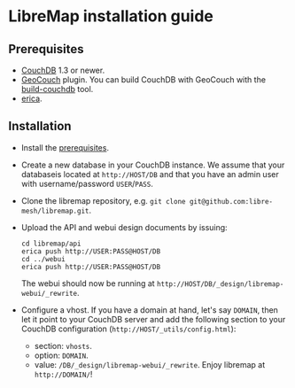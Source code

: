 # LibreMap installation guide

## Prerequisites
* [CouchDB](https://couchdb.apache.org/) 1.3 or newer.
* [GeoCouch](https://github.com/couchbase/geocouch/) plugin. You can build CouchDB with GeoCouch with the [build-couchdb](https://github.com/iriscouch/build-couchdb) tool.
* [erica](https://github.com/benoitc/erica).

## Installation
* Install the [prerequisites](#prerequisites).
* Create a new database in your CouchDB instance. We assume that your databaseis located at `http://HOST/DB` and that you have an admin user with username/password `USER`/`PASS`.
* Clone the libremap repository, e.g. `git clone git@github.com:libre-mesh/libremap.git`.
* Upload the API and webui design documents by issuing:

    ```
    cd libremap/api
    erica push http://USER:PASS@HOST/DB
    cd ../webui
    erica push http://USER:PASS@HOST/DB
    ```
  The webui should now be running at `http://HOST/DB/_design/libremap-webui/_rewrite`.
* Configure a vhost. If you have a domain at hand, let's say `DOMAIN`, then let it point to your CouchDB server and add the following section to your CouchDB configuration (`http://HOST/_utils/config.html`):
  * section: `vhosts`.
  * option: `DOMAIN`.
  * value: `/DB/_design/libremap-webui/_rewrite`.
  Enjoy libremap at `http://DOMAIN/`!
